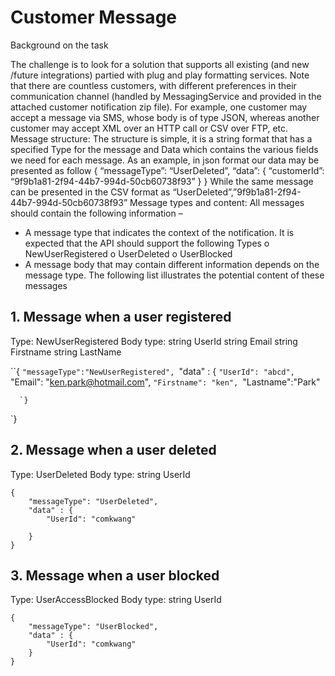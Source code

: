 # Customer Message
Background on the task

The challenge is to look for a solution that supports all existing (and new /future integrations)
partied with plug and play formatting services. Note that there are countless customers, with different preferences in their communication channel (handled by MessagingService and provided in the attached customer notification zip file).
For example, one customer may accept a message via SMS, whose body is of type JSON, whereas another customer may accept XML over an HTTP call or CSV over FTP, etc.
Message structure:
The structure is simple, it is a string format that has a specified Type for the message and Data which contains the various fields we need for each message.
As an example, in json format our data may be presented as follow
{
   “messageType”: “UserDeleted”,
   “data”: {
            “customerId”: “9f9b1a81-2f94-44b7-994d-50cb60738f93” 
    }
}
While the same message can be presented in the CSV format as
“UserDeleted”,”9f9b1a81-2f94-44b7-994d-50cb60738f93” 
Message types and content:
All messages should contain the following information –
- A message type that indicates the context of the notification. It is expected that the API should support the following Types
o NewUserRegistered 
o UserDeleted
o UserBlocked
- A message body that may contain different information depends on the message type. 
The following list illustrates the potential content of these messages
<H2>1. Message when a user registered</H2>
    Type: NewUserRegistered  Body type:
    string UserId 
    string Email 
    string Firstname 
    string LastName
        
       
  ``{
      `"messageType":"NewUserRegistered",
      `"data" : { 
        `"UserId": "abcd",
        `"Email": "ken.park@hotmail.com",
        `"Firstname": "ken",
        `"Lastname":"Park"
    
      `}
   `}


<H2>2. Message when a user deleted</H2>
    Type: UserDeleted Body type:
    string UserId
   
    
    {
        "messageType": "UserDeleted",
        "data" : {
            "UserId": "comkwang"

        }
    }

<H2>3. Message when a user blocked</H2> 
   Type: UserAccessBlocked Body type: 
   string UserId
   
    
    {
        "messageType": "UserBlocked", 
        "data" : {
            "UserId": "comkwang"
        }
    }
